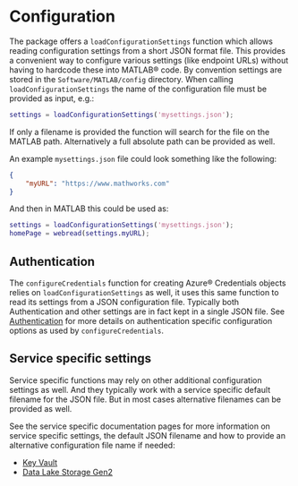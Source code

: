 # Configuration

The package offers a `loadConfigurationSettings` function which allows reading
configuration settings from a short JSON format file. This provides a convenient
way to configure various settings (like endpoint URLs) without having to
hardcode these into MATLAB® code. By convention settings are stored in the
`Software/MATLAB/config` directory. When calling `loadConfigurationSettings` the
name of the configuration file must be provided as input, e.g.:

```matlab
settings = loadConfigurationSettings('mysettings.json');
```

If only a filename is provided the function will search for the file on the
MATLAB path. Alternatively a full absolute path can be provided as well.

An example `mysettings.json` file could look something like the following:

```json
{
    "myURL": "https://www.mathworks.com"
}
```

And then in MATLAB this could be used as:

```matlab
settings = loadConfigurationSettings('mysettings.json');
homePage = webread(settings.myURL);
```

## Authentication

The `configureCredentials` function for creating Azure® Credentials objects
relies on `loadConfigurationSettings` as well, it uses this same function to
read its settings from a JSON configuration file. Typically both Authentication
and other settings are in fact kept in a single JSON file. See
[Authentication](Authentication.md) for more details on authentication specific
configuration options as used by `configureCredentials`.

## Service specific settings

Service specific functions may rely on other additional configuration settings
as well. And they typically work with a service specific default filename for
the JSON file. But in most cases alternative filenames can be provided as well.

See the service specific documentation pages for more information on service
specific settings, the default JSON filename and how to provide an alternative
configuration file name if needed:

* [Key Vault](KeyVault.md)
* [Data Lake Storage Gen2](DataLakeStorageGen2.md)

[//]: #  (Copyright 2022-2023 The MathWorks, Inc.)

